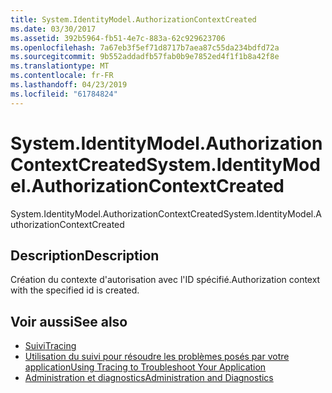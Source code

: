 ```yaml
---
title: System.IdentityModel.AuthorizationContextCreated
ms.date: 03/30/2017
ms.assetid: 392b5964-fb51-4e7c-883a-62c929623706
ms.openlocfilehash: 7a67eb3f5ef71d8717b7aea87c55da234bdfd72a
ms.sourcegitcommit: 9b552addadfb57fab0b9e7852ed4f1f1b8a42f8e
ms.translationtype: MT
ms.contentlocale: fr-FR
ms.lasthandoff: 04/23/2019
ms.locfileid: "61784824"
---
```

# <a name="systemidentitymodelauthorizationcontextcreated"></a><span data-ttu-id="c9c54-102">System.IdentityModel.AuthorizationContextCreated</span><span class="sxs-lookup"><span data-stu-id="c9c54-102">System.IdentityModel.AuthorizationContextCreated</span></span>
<span data-ttu-id="c9c54-103">System.IdentityModel.AuthorizationContextCreated</span><span class="sxs-lookup"><span data-stu-id="c9c54-103">System.IdentityModel.AuthorizationContextCreated</span></span>  
  
## <a name="description"></a><span data-ttu-id="c9c54-104">Description</span><span class="sxs-lookup"><span data-stu-id="c9c54-104">Description</span></span>  
 <span data-ttu-id="c9c54-105">Création du contexte d'autorisation avec l'ID spécifié.</span><span class="sxs-lookup"><span data-stu-id="c9c54-105">Authorization context with the specified id is created.</span></span>  
  
## <a name="see-also"></a><span data-ttu-id="c9c54-106">Voir aussi</span><span class="sxs-lookup"><span data-stu-id="c9c54-106">See also</span></span>

- [<span data-ttu-id="c9c54-107">Suivi</span><span class="sxs-lookup"><span data-stu-id="c9c54-107">Tracing</span></span>](../../../../../docs/framework/wcf/diagnostics/tracing/index.md)
- [<span data-ttu-id="c9c54-108">Utilisation du suivi pour résoudre les problèmes posés par votre application</span><span class="sxs-lookup"><span data-stu-id="c9c54-108">Using Tracing to Troubleshoot Your Application</span></span>](../../../../../docs/framework/wcf/diagnostics/tracing/using-tracing-to-troubleshoot-your-application.md)
- [<span data-ttu-id="c9c54-109">Administration et diagnostics</span><span class="sxs-lookup"><span data-stu-id="c9c54-109">Administration and Diagnostics</span></span>](../../../../../docs/framework/wcf/diagnostics/index.md)
